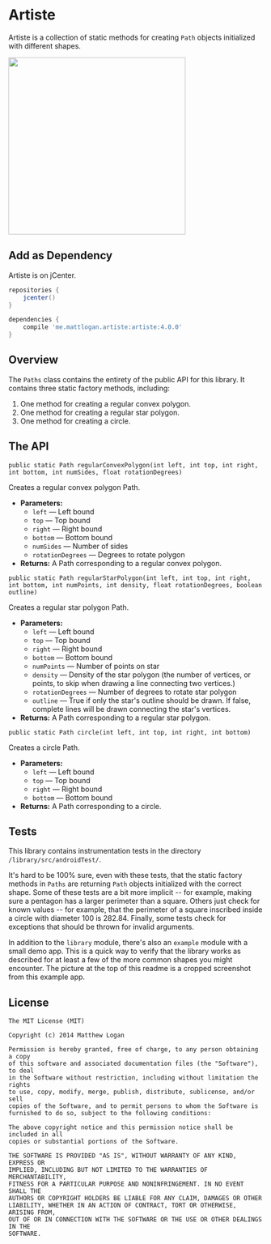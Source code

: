 Artiste
=======

Artiste is a collection of static methods for creating `Path` objects initialized with different shapes.

<img src="https://raw.githubusercontent.com/mattlogan/Artiste/master/github_assets/artiste_shapes.png" width="350"/>

## Add as Dependency

Artiste is on jCenter.

```groovy
repositories {
    jcenter()
}
```

```groovy
dependencies {
    compile 'me.mattlogan.artiste:artiste:4.0.0'
}
```

## Overview

The `Paths` class contains the entirety of the public API for this library. It contains three static factory methods, including:

1. One method for creating a regular convex polygon.
2. One method for creating a regular star polygon.
3. One method for creating a circle.

## The API

```public static Path regularConvexPolygon(int left, int top, int right, int bottom, int numSides, float rotationDegrees)```

Creates a regular convex polygon Path.

 * **Parameters:**
   * `left` — Left bound
   * `top` — Top bound
   * `right` — Right bound
   * `bottom` — Bottom bound
   * `numSides` — Number of sides
   * `rotationDegrees` — Degrees to rotate polygon
 * **Returns:** A Path corresponding to a regular convex polygon.

```public static Path regularStarPolygon(int left, int top, int right, int bottom, int numPoints, int density, float rotationDegrees, boolean outline)```

Creates a regular star polygon Path. 

 * **Parameters:**
   * `left` — Left bound
   * `top` — Top bound
   * `right` — Right bound
   * `bottom` — Bottom bound
   * `numPoints` — Number of points on star
   * `density` — Density of the star polygon (the number of vertices, or points, to skip when drawing a line connecting two vertices.)
   * `rotationDegrees` — Number of degrees to rotate star polygon
   * `outline` — True if only the star's outline should be drawn. If false, complete lines will be drawn connecting the star's vertices.
 * **Returns:** A Path corresponding to a regular star polygon.

```public static Path circle(int left, int top, int right, int bottom)```

Creates a circle Path.

 * **Parameters:**
   * `left` — Left bound
   * `top` — Top bound
   * `right` — Right bound
   * `bottom` — Bottom bound
 * **Returns:** A Path corresponding to a circle.

## Tests

This library contains instrumentation tests in the directory `/library/src/androidTest/`.

It's hard to be 100% sure, even with these tests, that the static factory methods in `Paths` are returning `Path` objects initialized with the correct shape. Some of these tests are a bit more implicit -- for example, making sure a pentagon has a larger perimeter than a square. Others just check for known values -- for example, that the perimeter of a square inscribed inside a circle with diameter 100 is 282.84. Finally, some tests check for exceptions that should be thrown for invalid arguments.

In addition to the `library` module, there's also an `example` module with a small demo app. This is a quick way to verify that the library works as described for at least a few of the more common shapes you might encounter. The picture at the top of this readme is a cropped screenshot from this example app.

## License

```
The MIT License (MIT)

Copyright (c) 2014 Matthew Logan

Permission is hereby granted, free of charge, to any person obtaining a copy
of this software and associated documentation files (the "Software"), to deal
in the Software without restriction, including without limitation the rights
to use, copy, modify, merge, publish, distribute, sublicense, and/or sell
copies of the Software, and to permit persons to whom the Software is
furnished to do so, subject to the following conditions:

The above copyright notice and this permission notice shall be included in all
copies or substantial portions of the Software.

THE SOFTWARE IS PROVIDED "AS IS", WITHOUT WARRANTY OF ANY KIND, EXPRESS OR
IMPLIED, INCLUDING BUT NOT LIMITED TO THE WARRANTIES OF MERCHANTABILITY,
FITNESS FOR A PARTICULAR PURPOSE AND NONINFRINGEMENT. IN NO EVENT SHALL THE
AUTHORS OR COPYRIGHT HOLDERS BE LIABLE FOR ANY CLAIM, DAMAGES OR OTHER
LIABILITY, WHETHER IN AN ACTION OF CONTRACT, TORT OR OTHERWISE, ARISING FROM,
OUT OF OR IN CONNECTION WITH THE SOFTWARE OR THE USE OR OTHER DEALINGS IN THE
SOFTWARE.
```
